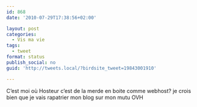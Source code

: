 ```yaml
---
id: 868
date: '2010-07-29T17:38:56+02:00'

layout: post
categories:
  - Vis ma vie
tags:
  - tweet
format: status
publish_social: no
guid: 'http://tweets.local/?birdsite_tweet=19843001910'

---
```


C’est moi où Hosteur c’est de la merde en boite comme webhost? je crois bien que je vais rapatrier mon blog sur mon mutu OVH